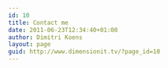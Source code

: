 ```yaml
---
id: 10
title: Contact me
date: 2011-06-23T12:34:40+01:00
author: Dimitri Koens
layout: page
guid: http://www.dimensionit.tv/?page_id=10
---
```

<!-- Contact Coldform @ https://perishablepress.com/contact-coldform/ -->

<div id="coldform">
</div>

<div class="clear">
  &nbsp;
</div>

<!--coldform-->

<!-- AddThis Advanced Settings generic via filter on the_content -->

<!-- AddThis Share Buttons generic via filter on the_content -->